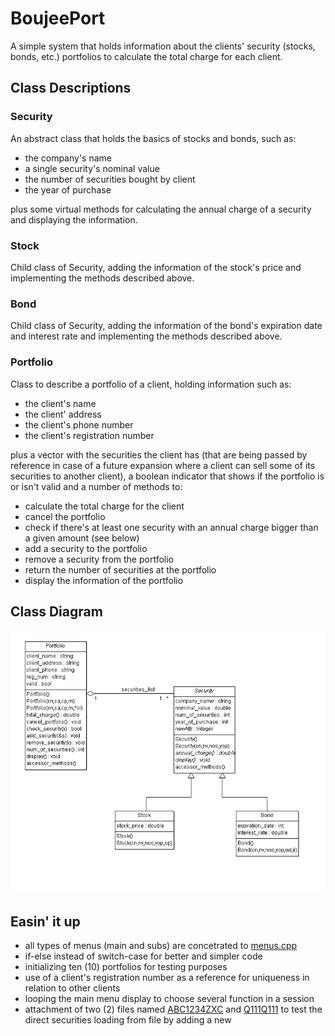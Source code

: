 # BoujeePort
A simple system that holds information about the clients' security (stocks, bonds, etc.) portfolios to calculate the total charge for each client.

## Class Descriptions

### Security

An abstract class that holds the basics of stocks and bonds, such as:

* the company's name
* a single security's nominal value
* the number of securities bought by client
* the year of purchase

plus some virtual methods for calculating the annual charge of a security and displaying the information.


### Stock

Child class of Security, adding the information of the stock's price and implementing the methods described above.


### Bond

Child class of Security, adding the information of the bond's expiration date and interest rate and implementing the methods described above.


### Portfolio

Class to describe a portfolio of a client, holding information such as:

* the client's name
* the client' address
* the client's phone number
* the client's registration number

plus a vector with the securities the client has (that are being passed by reference in case of a future expansion where a client can sell some of its securities to another client), a boolean indicator that shows if the portfolio is or isn't valid and a number of methods to:

* calculate the total charge for the client
* cancel the portfolio
* check if there's at least one security with an annual charge bigger than a given amount (see below)
* add a security to the portfolio
* remove a security from the portfolio
* return the number of securities at the portfolio
* display the information of the portfolio


## Class Diagram

![](readme_pics/classdiagram.png)


## Easin' it up

* all types of menus (main and subs) are concetrated to [menus.cpp](https://github.com/Coursal/BoujeePort/blob/master/menus.cpp)
* if-else instead of switch-case for better and simpler code
* initializing ten (10) portfolios for testing purposes
* use of a client's registration number as a reference for uniqueness in relation to other clients
* looping the main menu display to choose several function in a session
* attachment of two (2) files named [ABC1234ZXC](https://github.com/Coursal/BoujeePort/blob/master/ABC1234ZXC) and [Q111Q111](https://github.com/Coursal/BoujeePort/blob/master/Q111Q111) to test the direct securities loading from file by adding a new 

